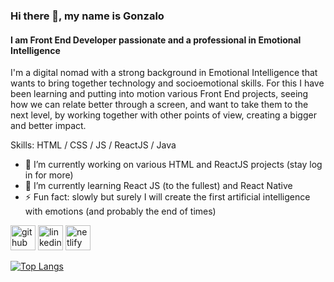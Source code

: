### Hi there 👋, my name is Gonzalo
#### I am Front End Developer passionate and a professional in Emotional Intelligence
I'm a digital nomad with a strong background in Emotional Intelligence that wants to bring together technology and socioemotional skills. For this I have been learning and putting into motion various Front End projects, seeing how we can relate better through a screen, and want to take them to the next level, by working together with other points of view, creating a bigger and better impact.

Skills: HTML / CSS / JS / ReactJS / Java

- 🔭 I’m currently working on various HTML and ReactJS projects (stay log in for more) 
- 🌱 I’m currently learning React JS (to the fullest) and React Native 
- ⚡ Fun fact: slowly but surely I will create the first artificial intelligence with emotions (and probably the end of times) 


[<img src='https://cdn.jsdelivr.net/npm/simple-icons@3.0.1/icons/github.svg' alt='github' height='40'>](https://github.com/GonzaloCalleriza)  [<img src='https://cdn.jsdelivr.net/npm/simple-icons@3.0.1/icons/linkedin.svg' alt='linkedin' height='40'>](https://www.linkedin.com/in/gonzalo-manuel-calleriza-greising/)  [<img src='https://cdn.jsdelivr.net/npm/simple-icons@3.0.1/icons/netlify.svg' alt='netlify' height='40'>](https://app.netlify.com/teams/gonzalocalleriza/)  

[![Top Langs](https://github-readme-stats.vercel.app/api/top-langs/?username=GonzaloCalleriza)](https://github.com/anuraghazra/github-readme-stats)
